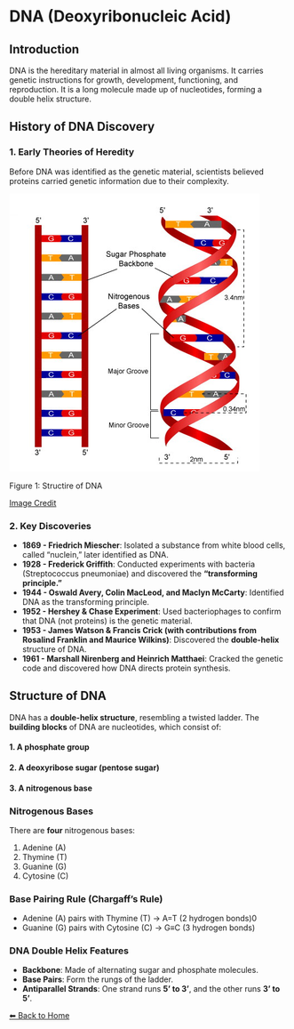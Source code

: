 # DNA (Deoxyribonucleic Acid)

## Introduction

DNA is the hereditary material in almost all living organisms. It
carries genetic instructions for growth, development, functioning, and
reproduction. It is a long molecule made up of nucleotides, forming a
double helix structure.

## History of DNA Discovery

### 1. Early Theories of Heredity

Before DNA was identified as the genetic material, scientists believed
proteins carried genetic information due to their complexity.

<img src="Figures/DNA_structure.jpg" alt="Figure 1: Structire of DNA"  />
<p class="caption">
Figure 1: Structire of DNA
</p>

[Image
Credit](https://www2.nau.edu/lrm22/lessons/dna_notes/dna_notes.html)

### 2. Key Discoveries

-   **1869 - Friedrich Miescher**: Isolated a substance from white blood
    cells, called “nuclein,” later identified as DNA.
-   **1928 - Frederick Griffith**: Conducted experiments with bacteria
    (Streptococcus pneumoniae) and discovered the **“transforming
    principle.”**
-   **1944 - Oswald Avery, Colin MacLeod, and Maclyn McCarty**:
    Identified DNA as the transforming principle.
-   **1952 - Hershey & Chase Experiment**: Used bacteriophages to
    confirm that DNA (not proteins) is the genetic material.
-   **1953 - James Watson & Francis Crick (with contributions from
    Rosalind Franklin and Maurice Wilkins)**: Discovered the
    **double-helix** structure of DNA.
-   **1961 - Marshall Nirenberg and Heinrich Matthaei**: Cracked the
    genetic code and discovered how DNA directs protein synthesis.

## Structure of DNA

DNA has a **double-helix structure**, resembling a twisted ladder. The
**building blocks** of DNA are nucleotides, which consist of:

#### 1. A phosphate group

#### 2. A deoxyribose sugar (pentose sugar)

#### 3. A nitrogenous base

### Nitrogenous Bases

There are **four** nitrogenous bases:

1.  Adenine (A)
2.  Thymine (T)
3.  Guanine (G)
4.  Cytosine (C)

### Base Pairing Rule (Chargaff’s Rule)

-   Adenine (A) pairs with Thymine (T) → A=T (2 hydrogen bonds)0
-   Guanine (G) pairs with Cytosine (C) → G≡C (3 hydrogen bonds)

### DNA Double Helix Features

-   **Backbone**: Made of alternating sugar and phosphate molecules.
-   **Base Pairs**: Form the rungs of the ladder.
-   **Antiparallel Strands**: One strand runs **5’ to 3’**, and the
    other runs **3’ to 5’**.

[⬅ Back to Home](../index.md)
